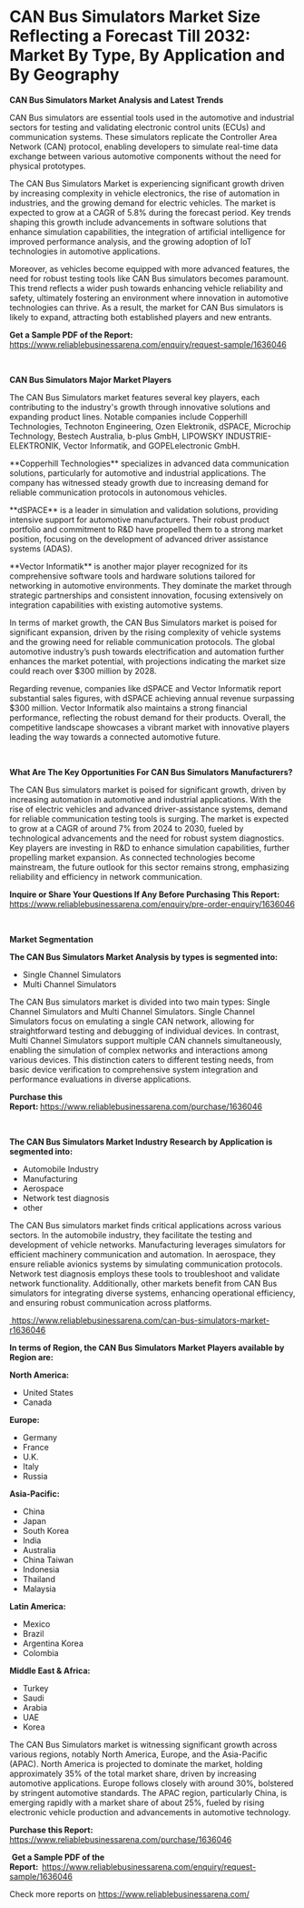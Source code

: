 <p><h1>CAN Bus Simulators Market Size Reflecting a Forecast Till 2032: Market By Type, By Application and By Geography</h1></p><p><strong>CAN Bus Simulators Market Analysis and Latest Trends</strong></p>
<p><p>CAN Bus simulators are essential tools used in the automotive and industrial sectors for testing and validating electronic control units (ECUs) and communication systems. These simulators replicate the Controller Area Network (CAN) protocol, enabling developers to simulate real-time data exchange between various automotive components without the need for physical prototypes. </p><p>The CAN Bus Simulators Market is experiencing significant growth driven by increasing complexity in vehicle electronics, the rise of automation in industries, and the growing demand for electric vehicles. The market is expected to grow at a CAGR of 5.8% during the forecast period. Key trends shaping this growth include advancements in software solutions that enhance simulation capabilities, the integration of artificial intelligence for improved performance analysis, and the growing adoption of IoT technologies in automotive applications.</p><p>Moreover, as vehicles become equipped with more advanced features, the need for robust testing tools like CAN Bus simulators becomes paramount. This trend reflects a wider push towards enhancing vehicle reliability and safety, ultimately fostering an environment where innovation in automotive technologies can thrive. As a result, the market for CAN Bus simulators is likely to expand, attracting both established players and new entrants.</p></p>
<p><strong>Get a Sample PDF of the Report:&nbsp;</strong> <a href="https://www.reliablebusinessarena.com/enquiry/request-sample/1636046?utm_campaign=2095&utm_medium=2&utm_source=Github&utm_content=ia&utm_term=23032025&utm_id=can-bus-simulators">https://www.reliablebusinessarena.com/enquiry/request-sample/1636046</a></p>
<p>&nbsp;</p>
<p><strong>CAN Bus Simulators Major Market Players</strong></p>
<p><p>The CAN Bus Simulators market features several key players, each contributing to the industry's growth through innovative solutions and expanding product lines. Notable companies include Copperhill Technologies, Technoton Engineering, Ozen Elektronik, dSPACE, Microchip Technology, Bestech Australia, b-plus GmbH, LIPOWSKY INDUSTRIE-ELEKTRONIK, Vector Informatik, and GOPELelectronic GmbH.</p><p>**Copperhill Technologies** specializes in advanced data communication solutions, particularly for automotive and industrial applications. The company has witnessed steady growth due to increasing demand for reliable communication protocols in autonomous vehicles. </p><p>**dSPACE** is a leader in simulation and validation solutions, providing intensive support for automotive manufacturers. Their robust product portfolio and commitment to R&D have propelled them to a strong market position, focusing on the development of advanced driver assistance systems (ADAS).</p><p>**Vector Informatik** is another major player recognized for its comprehensive software tools and hardware solutions tailored for networking in automotive environments. They dominate the market through strategic partnerships and consistent innovation, focusing extensively on integration capabilities with existing automotive systems.</p><p>In terms of market growth, the CAN Bus Simulators market is poised for significant expansion, driven by the rising complexity of vehicle systems and the growing need for reliable communication protocols. The global automotive industry’s push towards electrification and automation further enhances the market potential, with projections indicating the market size could reach over $300 million by 2028.</p><p>Regarding revenue, companies like dSPACE and Vector Informatik report substantial sales figures, with dSPACE achieving annual revenue surpassing $300 million. Vector Informatik also maintains a strong financial performance, reflecting the robust demand for their products. Overall, the competitive landscape showcases a vibrant market with innovative players leading the way towards a connected automotive future.</p></p>
<p>&nbsp;</p>
<p><strong>What Are The Key Opportunities For CAN Bus Simulators Manufacturers?</strong></p>
<p><p>The CAN Bus simulators market is poised for significant growth, driven by increasing automation in automotive and industrial applications. With the rise of electric vehicles and advanced driver-assistance systems, demand for reliable communication testing tools is surging. The market is expected to grow at a CAGR of around 7% from 2024 to 2030, fueled by technological advancements and the need for robust system diagnostics. Key players are investing in R&D to enhance simulation capabilities, further propelling market expansion. As connected technologies become mainstream, the future outlook for this sector remains strong, emphasizing reliability and efficiency in network communication.</p></p>
<p><strong>Inquire or Share Your Questions If Any Before Purchasing This Report:</strong> <a href="https://www.reliablebusinessarena.com/enquiry/pre-order-enquiry/1636046?utm_campaign=2095&utm_medium=2&utm_source=Github&utm_content=ia&utm_term=23032025&utm_id=can-bus-simulators">https://www.reliablebusinessarena.com/enquiry/pre-order-enquiry/1636046</a></p>
<p>&nbsp;</p>
<p><strong>Market Segmentation</strong></p>
<p><strong>The CAN Bus Simulators Market Analysis by types is segmented into:</strong></p>
<p><ul><li>Single Channel Simulators</li><li>Multi Channel Simulators</li></ul></p>
<p><p>The CAN Bus simulators market is divided into two main types: Single Channel Simulators and Multi Channel Simulators. Single Channel Simulators focus on emulating a single CAN network, allowing for straightforward testing and debugging of individual devices. In contrast, Multi Channel Simulators support multiple CAN channels simultaneously, enabling the simulation of complex networks and interactions among various devices. This distinction caters to different testing needs, from basic device verification to comprehensive system integration and performance evaluations in diverse applications.</p></p>
<p><strong>Purchase this Report:&nbsp;</strong><a href="https://www.reliablebusinessarena.com/purchase/1636046?utm_campaign=2095&utm_medium=2&utm_source=Github&utm_content=ia&utm_term=23032025&utm_id=can-bus-simulators">https://www.reliablebusinessarena.com/purchase/1636046</a></p>
<p>&nbsp;</p>
<p><strong>The CAN Bus Simulators Market Industry Research by Application is segmented into:</strong></p>
<p><ul><li>Automobile Industry</li><li>Manufacturing</li><li>Aerospace</li><li>Network test diagnosis</li><li>other</li></ul></p>
<p><p>The CAN Bus simulators market finds critical applications across various sectors. In the automobile industry, they facilitate the testing and development of vehicle networks. Manufacturing leverages simulators for efficient machinery communication and automation. In aerospace, they ensure reliable avionics systems by simulating communication protocols. Network test diagnosis employs these tools to troubleshoot and validate network functionality. Additionally, other markets benefit from CAN Bus simulators for integrating diverse systems, enhancing operational efficiency, and ensuring robust communication across platforms.</p></p>
<p><a href="https://www.reliablebusinessarena.com/can-bus-simulators-market-r1636046?utm_campaign=2095&utm_medium=2&utm_source=Github&utm_content=ia&utm_term=23032025&utm_id=can-bus-simulators">&nbsp;https://www.reliablebusinessarena.com/can-bus-simulators-market-r1636046</a></p>
<p><strong>In terms of Region, the CAN Bus Simulators Market Players available by Region are:</strong></p>
<p>
    <p> <strong> North America: </strong>
        <ul>
            <li>United States</li>
            <li>Canada</li>
        </ul>
        </p> 
    <p> <strong> Europe: </strong>
        <ul>
            <li>Germany</li>
            <li>France</li>
            <li>U.K.</li>
            <li>Italy</li>
            <li>Russia</li>
        </ul>
        </p> 
    <p> <strong> Asia-Pacific: </strong>
        <ul>
            <li>China</li>
            <li>Japan</li>
            <li>South Korea</li>
            <li>India</li>
            <li>Australia</li>
            <li>China Taiwan</li>
            <li>Indonesia</li>
            <li>Thailand</li>
            <li>Malaysia</li>
        </ul>
        </p> 
    <p> <strong> Latin America: </strong>
        <ul>
            <li>Mexico</li>
            <li>Brazil</li>
            <li>Argentina Korea</li>
            <li>Colombia</li>
        </ul>
        </p> 
    <p> <strong> Middle East & Africa: </strong>
        <ul>
            <li>Turkey</li>
            <li>Saudi</li>
            <li>Arabia</li>
            <li>UAE</li>
            <li>Korea</li>
        </ul>
    </p>
    </p>
<p><p>The CAN Bus Simulators market is witnessing significant growth across various regions, notably North America, Europe, and the Asia-Pacific (APAC). North America is projected to dominate the market, holding approximately 35% of the total market share, driven by increasing automotive applications. Europe follows closely with around 30%, bolstered by stringent automotive standards. The APAC region, particularly China, is emerging rapidly with a market share of about 25%, fueled by rising electronic vehicle production and advancements in automotive technology.</p></p>
<p><strong>Purchase this Report: </strong><a href="https://www.reliablebusinessarena.com/purchase/1636046?utm_campaign=2095&utm_medium=2&utm_source=Github&utm_content=ia&utm_term=23032025&utm_id=can-bus-simulators">https://www.reliablebusinessarena.com/purchase/1636046</a></p>
<p>&nbsp;<strong>Get a Sample PDF of the Report:&nbsp;&nbsp;</strong><a href="https://www.reliablebusinessarena.com/enquiry/request-sample/1636046?utm_campaign=2095&utm_medium=2&utm_source=Github&utm_content=ia&utm_term=23032025&utm_id=can-bus-simulators">https://www.reliablebusinessarena.com/enquiry/request-sample/1636046</a></p>
<p><strong></strong></p>
<p>Check more reports on <a href="https://www.reliablebusinessarena.com/?utm_campaign=2095&utm_medium=2&utm_source=Github&utm_content=ia&utm_term=23032025&utm_id=can-bus-simulators">https://www.reliablebusinessarena.com/</a></p>